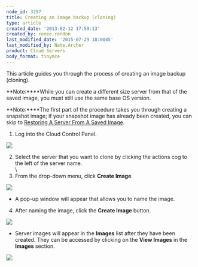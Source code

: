```yaml
---
node_id: 3297
title: Creating an image backup (cloning)
type: article
created_date: '2013-02-12 17:59:13'
created_by: renee.rendon
last_modified_date: '2015-07-29 18:0045'
last_modified_by: Nate.Archer
product: Cloud Servers
body_format: tinymce
---
```


This article guides you through the process of creating an image backup
(cloning).

**Note:****While you can create a different size server from that of the
saved image, you must still use the same base OS version. 

**Note:****The first part of the procedure takes you through creating a
snapshot image; if your snapshot image has already been created, you can
skip to [Restoring A Server From A Saved Image](#A).
1. Log into the Cloud Control Panel.

![](http://c15149618.r18.cf2.rackcdn.com/1.png)

 
2. Select the server that you want to clone by clicking the actions cog
to the left of the server name.\
 \
 3. From the drop-down menu, click **Create Image**.

 

![](http://c15149618.r18.cf2.rackcdn.com/3B.png)   

-   A pop-up window will appear that allows you to name the image.

 
4. After naming the image, click the **Create Image** button.

![](/knowledge_center/sites/default/files/field/image/Feb%2012%20-%20Create%20image_2.png)

 

-   Server images will appear in the **Images** list after they have
    been created. They can be accessed by clicking on the **View
    Images** in the **Images** section.

![](/knowledge_center/sites/default/files/field/image/Feb%2012%20-%20View%20Images.png)

 

